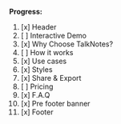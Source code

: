 
**Progress:**

1. [x] Header
2. [ ] Interactive Demo
3. [x] Why Choose TalkNotes?
4. [ ] How it works
5. [x] Use cases
6. [x] Styles
7. [x] Share & Export
8. [ ] Pricing
9. [x] F.A.Q
10. [x] Pre footer banner
11. [x] Footer


